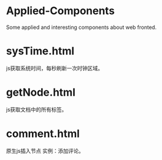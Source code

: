 # Applied-Components
Some applied and interesting components about web fronted.

# sysTime.html
js获取系统时间，每秒刷新一次时钟区域。

# getNode.html
js获取文档中的所有标签。

# comment.html
原生js插入节点
实例：添加评论。